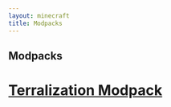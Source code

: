 ```yaml
---
layout: minecraft
title: Modpacks
---
```


## Modpacks

# [Terralization Modpack](modpacks/terralization)